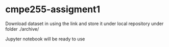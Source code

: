 # cmpe255-assigment1

Download dataset in using the link and store it under local repository under folder ./archive/

Jupyter notebook will be ready to use
